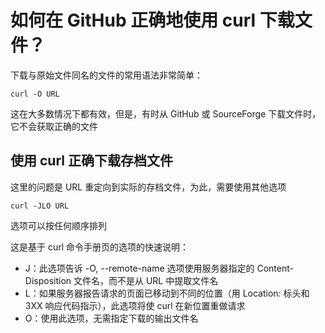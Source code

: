 # 如何在 GitHub 正确地使用 curl 下载文件？  

下载与原始文件同名的文件的常用语法非常简单：

```
curl -O URL
```

这在大多数情况下都有效，但是，有时从 GitHub 或 SourceForge 下载文件时，它不会获取正确的文件  

## **使用 curl 正确下载存档文件**  

这里的问题是 URL 重定向到实际的存档文件，为此，需要使用其他选项  

```
curl -JLO URL
```

选项可以按任何顺序排列  

这是基于 curl 命令手册页的选项的快速说明：  

- J：此选项告诉 -O, --remote-name 选项使用服务器指定的 Content-Disposition 文件名，而不是从 URL 中提取文件名  
- L：如果服务器报告请求的页面已移动到不同的位置（用 Location: 标头和 3XX 响应代码指示），此选项将使 curl 在新位置重做请求  
- O：使用此选项，无需指定下载的输出文件名  